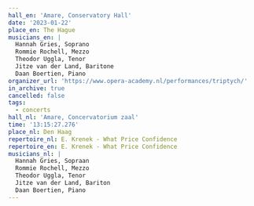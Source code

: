 ```yaml
---
hall_en: 'Amare, Conservatory Hall'
date: '2023-01-22'
place_en: The Hague
musicians_en: |
  Hannah Gries, Soprano
  Rommie Rochell, Mezzo
  Theodor Uggla, Tenor
  Jitze van der Land, Baritone
  Daan Boertien, Piano
organizer_url: 'https://www.opera-academy.nl/performances/triptych/'
in_archive: true
cancelled: false
tags:
  - concerts
hall_nl: 'Amare, Concervatorium zaal'
time: '13:15:27.276'
place_nl: Den Haag
repertoire_nl: E. Krenek - What Price Confidence
repertoire_en: E. Krenek - What Price Confidence
musicians_nl: |
  Hannah Gries, Sopraan
  Rommie Rochell, Mezzo
  Theodor Uggla, Tenor
  Jitze van der Land, Bariton
  Daan Boertien, Piano
---
```


